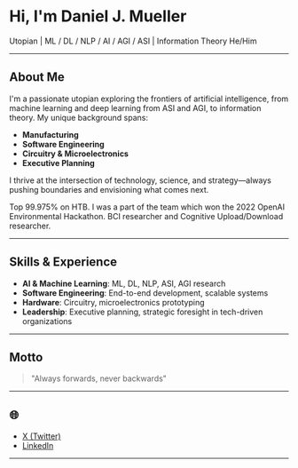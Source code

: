 # Hi, I'm Daniel J. Mueller

Utopian | ML / DL / NLP / AI / AGI / ASI | Information Theory
He/Him

---

## About Me

I'm a passionate utopian exploring the frontiers of artificial intelligence, from machine learning and deep learning from ASI and AGI, to information theory. My unique background spans:

- **Manufacturing**
- **Software Engineering**
- **Circuitry & Microelectronics**
- **Executive Planning**

I thrive at the intersection of technology, science, and strategy—always pushing boundaries and envisioning what comes next.

Top 99.975% on HTB. I was a part of the team which won the 2022 OpenAI Environmental Hackathon. BCI researcher and Cognitive Upload/Download researcher.

---

## Skills & Experience

- **AI & Machine Learning**: ML, DL, NLP, ASI, AGI research
- **Software Engineering**: End-to-end development, scalable systems
- **Hardware**: Circuitry, microelectronics prototyping
- **Leadership**: Executive planning, strategic foresight in tech-driven organizations

---

## Motto

> "Always forwards, never backwards"

---

## 🌐

- [X (Twitter)](https://x.com/danieljmueller_)
- [LinkedIn](https://www.linkedin.com/in/daniel-mueller-science/)

---
